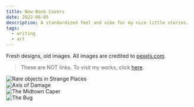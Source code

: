 ```yaml
---
title: New Book Covers
date: 2022-06-05
description: A standardized feel and vibe for my nice little stories.
tags:
  - writing
  - art
---
```

Fresh designs, old images. All images are credited to [pexels.com](https://pexels.com).

> These are NOT links. To visit my works, click [here](/works).
  <div class="gr_grid_container">
    <div class="gr_grid_book_container">
      <img
      class="crane"
          alt="Rare objects in Strange Places"
          src="/assets/img/june-2022/1.png"
      />
    </div>
    <div class="gr_grid_book_container">
      <img
      class="crane"
          alt="Axis of Damage"
          src="/assets/img/june-2022/2.png"
      />
    </div>
    <div class="gr_grid_book_container">
      <img
      class="crane"
          alt="The Midtown Caper"
          src="/assets/img/june-2022/3.png"
      />
    </div>
    <div class="gr_grid_book_container">
      <img
      class="crane"
          alt="The Bug"
          src="/assets/img/june-2022/4.png"
      />
    </div>
</div>
